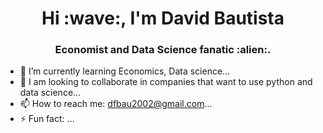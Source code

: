 <h1 align="center">Hi :wave:, I'm David Bautista</h1>
<h3 align="center">Economist and Data Science fanatic :alien:.</h3>

- 🌱 I’m currently learning Economics, Data science...
- 👯 I am looking to collaborate in companies that want to use python and data science...
- 📫 How to reach me: dfbau2002@gmail.com...
- ⚡ Fun fact: ...
